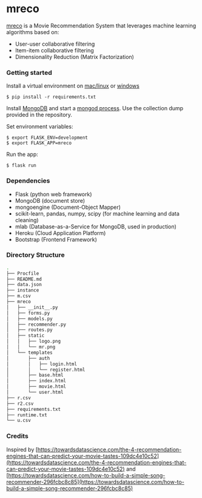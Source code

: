 # mreco

[mreco](https://mreco.herokuapp.com/) is a Movie Recommendation System that leverages machine learning algorithms based on:

- User-user collaborative filtering
- Item-item collaborative filtering
- Dimensionality Reduction (Matrix Factorization)

### Getting started

Install a virtual environment on [mac/linux](https://www.codingforentrepreneurs.com/blog/install-django-on-mac-or-linux/) or [windows](https://www.codingforentrepreneurs.com/blog/install-python-django-on-windows)

```
$ pip install -r requirements.txt
```

Install [MongoDB](https://docs.mongodb.com/manual/installation/) and start a [mongod process](https://docs.mongodb.com/manual/tutorial/manage-mongodb-processes/). Use the collection dump provided in the repository.

Set environment variables:

```
$ export FLASK_ENV=development
$ export FLASK_APP=mreco
```

Run the app:

```
$ flask run
```

### Dependencies

- Flask (python web framework)
- MongoDB (document store)
- mongoengine (Document-Object Mapper)
- scikit-learn, pandas, numpy, scipy (for machine learning and data cleaning)
- mlab (Database-as-a-Service for MongoDB, used in production)
- Heroku (Cloud Application Platform)
- Bootstrap (Frontend Framework)

### Directory Structure

```bash
.
├── Procfile
├── README.md
├── data.json
├── instance
├── m.csv
├── mreco
│   ├── __init__.py
│   ├── forms.py
│   ├── models.py
│   ├── recommender.py
│   ├── routes.py
│   ├── static
│   │   ├── logo.png
│   │   └── mr.png
│   └── templates
│       ├── auth
│       │   ├── login.html
│       │   └── register.html
│       ├── base.html
│       ├── index.html
│       ├── movie.html
│       └── user.html
├── r.csv
├── r2.csv
├── requirements.txt
├── runtime.txt
└── u.csv
```

### Credits

Inspired by [https://towardsdatascience.com/the-4-recommendation-engines-that-can-predict-your-movie-tastes-109dc4e10c52](https://towardsdatascience.com/the-4-recommendation-engines-that-can-predict-your-movie-tastes-109dc4e10c52) and [https://towardsdatascience.com/how-to-build-a-simple-song-recommender-296fcbc8c85](https://towardsdatascience.com/how-to-build-a-simple-song-recommender-296fcbc8c85)
